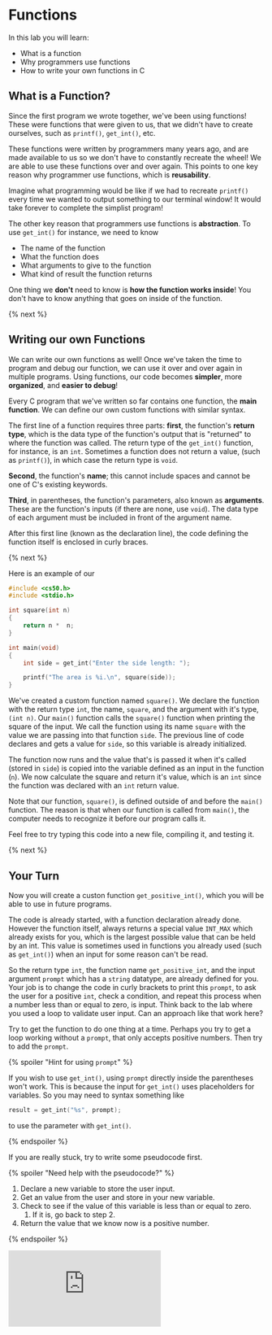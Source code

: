 # Functions

In this lab you will learn:

- What is a function
- Why programmers use functions
- How to write your own functions in C

## What is a Function?

Since the first program we wrote together, we've been using functions! These were functions that were given to us, that we didn't have to create ourselves, such as `printf()`, `get_int()`, etc.

These functions were written by programmers many years ago, and are made available to us so we don't have to constantly recreate the wheel! We are able to use these functions over and over again. This points to one key reason why programmer use functions, which is **reusability**. 

Imagine what programming would be like if we had to recreate `printf()` every time we wanted to output something to our terminal window! It would take forever to complete the simplist program! 

The other key reason that programmers use functions is **abstraction**. To use `get_int()` for instance, we need to know 
* The name of the function
* What the function does
* What arguments to give to the function
* What kind of result the function returns

One thing we **don't** need to know is **how the function works inside**! You don't have to know anything that goes on inside of the function.

{% next %}

## Writing our own Functions

We can write our own functions as well! Once we've taken the time to program and debug our function, we can use it over and over again in multiple programs. Using functions, our code becomes **simpler**, more **organized**, and **easier to debug**!

Every C program that we've written so far contains one function, the **main function**. We can define our own custom functions with similar syntax. 

The first line of a function requires three parts: **first**, the function's **return type**, which is the data type of the function's output that is "returned" to where the function was called. The return type of the `get_int()` function, for instance, is an `int`. Sometimes a function does not return a value, (such as `printf()`), in which case the return type is `void`. 

**Second**, the function's **name**; this cannot include spaces and cannot be one of C's existing keywords. 

**Third**, in parentheses, the function's parameters, also known as **arguments**. These are the function's inputs (if there are none, use `void`). The data type of each argument must be included in front of the argument name.

After this first line (known as the declaration line), the code defining the function itself is enclosed in curly braces.

{% next %}

Here is an example of our 

```c
#include <cs50.h>
#include <stdio.h>

int square(int n)
{
    return n *  n;
}

int main(void)
{
    int side = get_int("Enter the side length: ");

    printf("The area is %i.\n", square(side));
}
```

We've created a custom function named `square()`. We declare the function with the return type `int`, the name, `square`, and the argument with it's type, `(int n)`. Our `main()` function calls the `square()` function when printing the square of the input. We call the function using its name `square` with the value we are passing into that function `side`. The previous line of code declares and gets a value for `side`, so this variable is already initialized.

The function now runs and the value that's is passed it when it's called (stored in `side`) is copied into the variable defined as an input in the function (`n`). We now calculate the square and return it's value, which is an `int` since the function was declared with an `int` return value.

Note that our function, `square()`, is defined outside of and before the `main()` function. The reason is that when our  function is called from `main()`, the computer needs to recognize it before our program calls it.

Feel free to try typing this code into a new file, compiling it, and testing it.

{% next %}

## Your Turn

Now you will create a custon function `get_positive_int()`, which you will be able to use in future programs.

The code is already started, with a function declaration already done. However the function itself, always returns a special value `INT_MAX` which already exists for you, which is the largest possible value that can be held by an int. This value is sometimes used in functions you already used (such as `get_int()`) when an input for some reason can't be read.

So the return type `int`, the function name `get_positive_int`, and the input argument `prompt` which has a `string` datatype, are already defined for you. Your job is to change the code in curly brackets to print this `prompt`, to ask the user for a positive `int`, check a condition, and repeat this process when a number less than or equal to zero, is input. Think back to the lab where you used a loop to validate user input. Can an approach like that work here?

Try to get the function to do one thing at a time. Perhaps you try to get a loop working without a `prompt`, that only accepts positive numbers. Then try to add the `prompt`.

{% spoiler "Hint for using `prompt`" %}

If you wish to use `get_int()`, using `prompt` directly inside the parentheses won't work. This is because the input for `get_int()` uses placeholders for variables. So you may need to syntax something like 

```c
result = get_int("%s", prompt);
```

to use the parameter with `get_int()`.

{% endspoiler %}

If you are really stuck, try to write some pseudocode first. 

{% spoiler "Need help with the pseudocode?" %}

1. Declare a new variable to store the user input.
2. Get an value from the user and store in your new variable.
3. Check to see if the value of this variable is less than or equal to zero.
    1. If it is, go back to step 2.
4. Return the value that we know now is a positive number.


{% endspoiler %}


![For more information on functions download our CS50 Functions Reference Sheet](https://ap.cs50.school/assets/pdfs/unit2/functions.pdf) 
